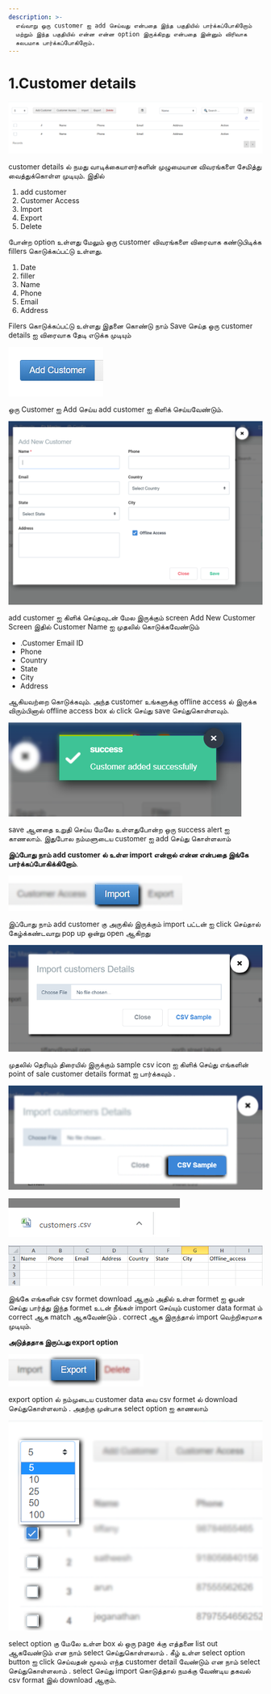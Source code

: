 ```yaml
---
description: >-
  எவ்வாறு ஒரு customer ஐ add செய்வது என்பதை இந்த பகுதியில் பார்க்கப்போகிறோம்
  மற்றும் இந்த பகுதியில் என்ன என்ன option இருக்கிறது என்பதை இன்னும் விரிவாக
  சுலபமாக பார்க்கப்போகிறோம்.
---
```


# 1.Customer details

![](../.gitbook/assets/customer-details-main.png)

customer details ல் நமது வாடிக்கையாளர்களின் முழுமையான விவரங்களை சேமித்து வைத்துக்கொள்ள முடியும். இதில்

1. add customer 
2. Customer Access 
3. Import 
4. Export 
5. Delete

போன்ற option உள்ளது மேலும் ஒரு customer விவரங்களை விரைவாக கண்டுபிடிக்க fillers கொடுக்கப்பட்டு உள்ளது.

1. Date 
2. filler 
3. Name 
4. Phone 
5. Email 
6. Address

Filers கொடுக்கப்பட்டு உள்ளது இதனை கொண்டு நாம் Save செய்த ஒரு customer details ஐ விரைவாக தேடி எடுக்க முடியும்

![](../.gitbook/assets/add-customer.png)

ஒரு Customer ஐ Add செய்ய add customer ஐ கிளிக் செய்யவேண்டும்.

![](../.gitbook/assets/add-new-cusomer.png)

add customer ஐ கிளிக் செய்தவுடன் மேல இருக்கும் screen Add New Customer Screen இதில் Customer Name ஐ முதலில் கொடுக்கவேண்டும் 

* .Customer Email ID 
* Phone
* Country
* State
* City
* Address 

ஆகியவற்றை கொடுக்கவும். அந்த customer உங்களுக்கு offline access ல் இருக்க விரும்பினால் offline access box ல் click செய்து save செய்துகொள்ளவும்.

![](../.gitbook/assets/add-customer-success.png)

save ஆனதை உறுதி செய்ய மேலே உள்ளதுபோன்ற ஒரு success alert ஐ காணலாம். இதுபோல நம்மளுடைய customer ஐ add செய்து கொள்ளலாம்

**இப்போது நாம் add customer ல் உள்ள import என்றால் என்ன என்பதை இங்கே பார்க்கப்போகிக்கிறோம்**.

![](../.gitbook/assets/customer-import.png)

இப்போது நாம் add customer கு அருகில் இருக்கும் import பட்டன் ஐ click செய்தால் கேழ்க்கண்டவாறு pop up ஒன்று open ஆகிறது

![](../.gitbook/assets/customer-import-details.png)

முதலில் தெரியும் திரையில் இருக்கும் sample csv icon ஐ கிளிக் செய்து எங்களின் point of sale customer details format ஐ பார்க்கவும் .

![](../.gitbook/assets/customer-sample-csv.png)

![](../.gitbook/assets/cutomer-down.png)

![](../.gitbook/assets/csv-customer-formet.png)

இங்கே எங்களின் csv formet download ஆகும் அதில் உள்ள formet ஐ ஓபன் செய்து பார்த்து இந்த formet உடன் நீங்கள் import செய்யும் customer data format ம் correct ஆக match ஆகவேண்டும் . correct ஆக இருந்தால் import வெற்றிகரமாக முடியும்.

**அடுத்ததாக இருப்பது export option**

![](../.gitbook/assets/customer-export.png)

export option ல் நம்முடைய customer data வை csv formet ல் download செய்துகொள்ளலாம் . அதற்கு முன்பாக select option ஐ காணலாம்

![](../.gitbook/assets/cstomer-select-option.png)

select option கு மேலே உள்ள box ல் ஒரு page க்கு எத்தனை list out ஆகவேண்டும் என நாம் select செய்துகொள்ளலாம் . கீழ் உள்ள select option button ஐ click செய்வதன் மூலம் எந்த customer detail வேண்டும் என நாம் select செய்துகொள்ளலாம் . select செய்து import கொடுத்தால் நமக்கு வேண்டிய தகவல் csv format இல் download ஆகும்.

